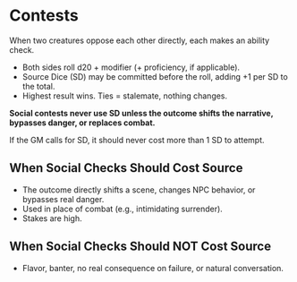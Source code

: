 # Contests

When two creatures oppose each other directly, each makes an ability check.

- Both sides roll d20 + modifier (+ proficiency, if applicable).
- Source Dice (SD) may be committed before the roll, adding +1 per SD to the total.
- Highest result wins. Ties = stalemate, nothing changes.

**Social contests never use SD unless the outcome shifts the narrative, bypasses danger, or replaces combat.**

If the GM calls for SD, it should never cost more than 1 SD to attempt.

## When Social Checks Should Cost Source

- The outcome directly shifts a scene, changes NPC behavior, or bypasses real danger.
- Used in place of combat (e.g., intimidating surrender).
- Stakes are high.

## When Social Checks Should NOT Cost Source

- Flavor, banter, no real consequence on failure, or natural conversation.


